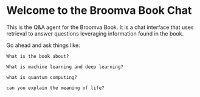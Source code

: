 # Welcome to the Broomva Book Chat

This is the Q&A agent for the Broomva Book. It is a chat interface that uses retrieval to
answer questions leveraging information found in the book.

Go ahead and ask things like:

`What is the book about?`

`What is machine learning and deep learning?`

`what is quantum computing?`

`can you explain the meaning of life?`